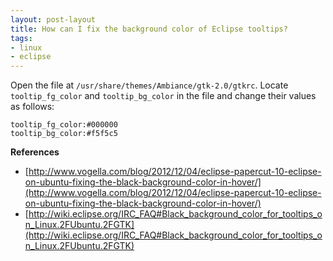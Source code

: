 ```yaml
---
layout: post-layout
title: How can I fix the background color of Eclipse tooltips?
tags:
- linux
- eclipse
---
```


Open the file at `/usr/share/themes/Ambiance/gtk-2.0/gtkrc`. Locate
`tooltip_fg_color` and `tooltip_bg_color` in the file and change their values as
follows:

    tooltip_fg_color:#000000
    tooltip_bg_color:#f5f5c5

**References**

- [http://www.vogella.com/blog/2012/12/04/eclipse-papercut-10-eclipse-on-ubuntu-fixing-the-black-background-color-in-hover/](http://www.vogella.com/blog/2012/12/04/eclipse-papercut-10-eclipse-on-ubuntu-fixing-the-black-background-color-in-hover/)
- [http://wiki.eclipse.org/IRC_FAQ#Black_background_color_for_tooltips_on_Linux.2FUbuntu.2FGTK](http://wiki.eclipse.org/IRC_FAQ#Black_background_color_for_tooltips_on_Linux.2FUbuntu.2FGTK)

